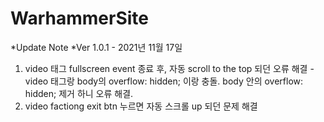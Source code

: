 # WarhammerSite

*Update Note
  *Ver 1.0.1 - 2021년 11월 17일
   1. video 태그 fullscreen event 종료 후, 자동 scroll to the top 되던 오류 해결
     -video 태그랑 body의 overflow: hidden; 이랑 충돌. body 안의 overflow: hidden; 제거 하니 오류 해결.
   2. video factiong exit btn 누르면 자동 스크롤 up 되던 문제 해결
